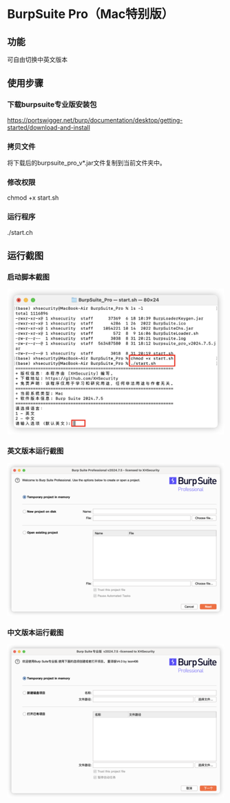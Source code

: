 # BurpSuite Pro（Mac特别版）

## 功能
可自由切换中英文版本

## 使用步骤
### 下载burpsuite专业版安装包
https://portswigger.net/burp/documentation/desktop/getting-started/download-and-install

### 拷贝文件
将下载后的burpsuite_pro_v*.jar文件复制到当前文件夹中。

### 修改权限
chmod +x start.sh

### 运行程序
./start.ch

## 运行截图
### 启动脚本截图
![示例图片](example.png)

### 英文版本运行截图
![示例图片](英文版本运行截图.png)

### 中文版本运行截图
![示例图片](中文版本运行截图.png)
